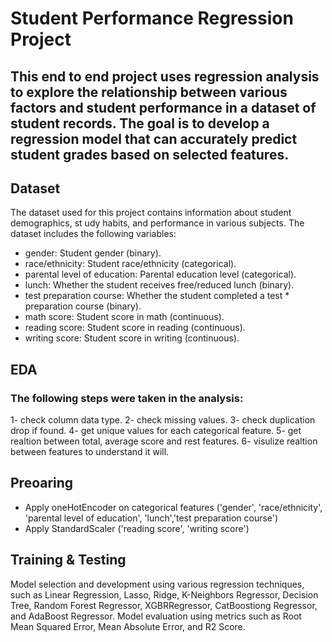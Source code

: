 # Student Performance Regression Project

## This end to end project uses regression analysis to explore the relationship between various factors and student performance in a dataset of student records. The goal is to develop a regression model that can accurately predict student grades based on selected features.

## Dataset

The dataset used for this project contains information about student demographics, st	udy habits, and performance in various subjects. The dataset includes the following variables:

* gender: Student gender (binary).
* race/ethnicity: Student race/ethnicity (categorical).
* parental level of education: Parental education level (categorical).
* lunch: Whether the student receives free/reduced lunch (binary).
* test preparation course: Whether the student completed a test * preparation course (binary).
* math score: Student score in math (continuous).
* reading score: Student score in reading (continuous).
* writing score: Student score in writing (continuous).

## EDA

### The following steps were taken in the analysis:
1- check column data type.
2- check missing values.
3- check duplication drop if found.
4- get unique values for each categorical feature.
5- get realtion between total, average score and rest features.
6- visulize realtion between features to understand it will.

## Preoaring
- Apply oneHotEncoder on categorical features ('gender', 'race/ethnicity',  'parental level of education', 'lunch','test preparation course')
- Apply StandardScaler ('reading score', 'writing score')

## Training & Testing 
Model selection and development using various regression techniques, such as Linear Regression, Lasso, Ridge, K-Neighbors Regressor, Decision Tree, Random Forest Regressor, XGBRRegressor, CatBoostiong Regressor, and AdaBoost Regressor.
Model evaluation using metrics such as Root Mean Squared Error, Mean Absolute Error, and R2 Score.
